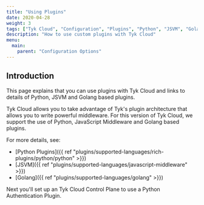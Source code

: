 ```yaml
---
title: "Using Plugins"
date: 2020-04-28
weight: 3
tags: ["Tyk Cloud", "Configuration", "Plugins", "Python", "JSVM", "Golang"]
description: "How to use custom plugins with Tyk Cloud"
menu:
  main:
    parent: "Configuration Options"
---
```


## Introduction

This page explains that you can use plugins with Tyk Cloud and links to details of Python, JSVM and Golang based plugins.

Tyk Cloud allows you to take advantage of Tyk's plugin architecture that allows you to write powerful middleware. For this version of Tyk Cloud, we support the use of Python, JavaScript Middleware and Golang based plugins.

For more details, see: 
* [Python Plugins]({{ ref "plugins/supported-languages/rich-plugins/python/python" >}})
* [JSVM]({{ ref "plugins/supported-languages/javascript-middleware" >}})
* [Golang]({{ ref "plugins/supported-languages/golang" >}})

Next you'll set up an Tyk Cloud Control Plane to use a Python Authentication Plugin.